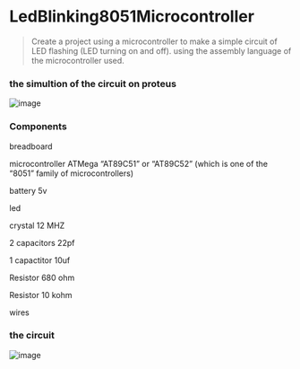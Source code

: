 # LedBlinking8051Microcontroller
> Create a project using a microcontroller to make a simple circuit of LED flashing (LED turning on and off). using the assembly language of the microcontroller used.
### the simultion of the circuit on proteus
![image](https://github.com/sondos-gamal/LedBlinking8051Microcontroller/assets/78621105/481e9bcc-734d-4f68-bef7-ae11f9b1f913)



### Components
breadboard

microcontroller ATMega “AT89C51” or “AT89C52” (which is one of the “8051” family of microcontrollers)

battery 5v

led

crystal 12 MHZ

2 capacitors 22pf

1 capactitor 10uf

Resistor 680 ohm

Resistor 10 kohm

wires

### the circuit 
![image](https://github.com/sondos-gamal/LedBlinking8051Microcontroller/assets/78621105/a865e859-9b75-4444-ad76-941d689b2320)

